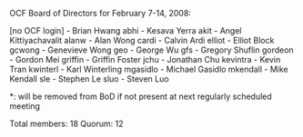 OCF Board of Directors for February 7-14, 2008:

[no OCF login] - Brian Hwang
abhi - Kesava Yerra
akit - Angel Kittiyachavalit
alanw - Alan Wong
cardi - Calvin Ardi
elliot - Elliot Block
gcwong - Genevieve Wong
geo - George Wu
gfs - Gregory Shuflin
gordeon - Gordon Mei
griffin - Griffin Foster
jchu - Jonathan Chu
kevintra - Kevin Tran
kwinterl - Karl Winterling
mgasidlo - Michael Gasidlo
mkendall - Mike Kendall
sle - Stephen Le
sluo - Steven Luo

*: will be removed from BoD if not present at next regularly scheduled meeting

Total members: 18
Quorum: 12
